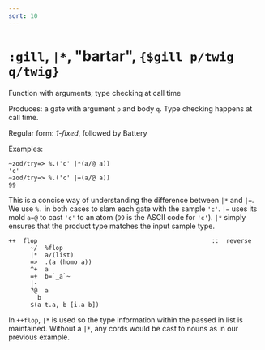 ```yaml
---
sort: 10
---
```


# `:gill`, `|*`, "bartar", `{$gill p/twig q/twig}`

Function with arguments; type checking at call time

Produces: a gate with argument `p` and body `q`. Type checking happens at
call time. 

Regular form: *1-fixed*, followed by Battery

Examples:

    ~zod/try=> %.('c' |*(a/@ a))
    'c'
    ~zod/try=> %.('c' |=(a/@ a))
    99

This is a concise way of understanding the difference between `|*` and
`|=`. We use `%.` in both cases to slam each gate with the sample `'c'`.
`|=` uses its mold `a=@` to cast `'c'` to an atom (`99` is the ASCII
code for `'c'`). `|*` simply ensures that the product type matches the
input sample type.

    ++  flop                                                ::  reverse
          ~/  %flop
          |*  a/(list)
          =>  .(a (homo a))
          ^+  a
          =+  b=`_a`~
          |-
          ?@  a
            b
          $(a t.a, b [i.a b])

In `++flop`, `|*` is used so the type information within the passed
in list is maintained. Without a `|*`, any cords would be cast to nouns
as in our previous example.
